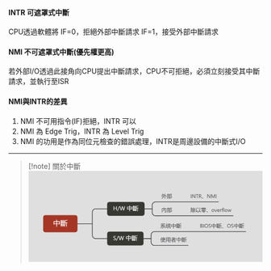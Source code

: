 #### INTR 可遮罩式中斷
CPU透過軟體將
IF=0，拒絕外部中斷請求
IF=1，接受外部中斷請求

#### NMI 不可遮罩式中斷(優先權更高)
若外部I/O透過此接角向CPU提出中斷請求，CPU不可拒絕，必須立刻接受其中斷請求，並執行至ISR

#### NMI與INTR的差異
1. NMI 不可用指令(IF)拒絕，INTR 可以
2. NMI 為 Edge Trig，INTR 為 Level Trig
3. NMI 的功用是作為同位元檢查的錯誤處理，INTR是周邊設備的中斷式I/O

---
>[!note] 關於中斷
>![image.png](https://raw.githubusercontent.com/Ash0645/image_remote/main/202305121100767.png?token=AZUUVIYZ3LXOSF6P355YOWLELWV7K)


